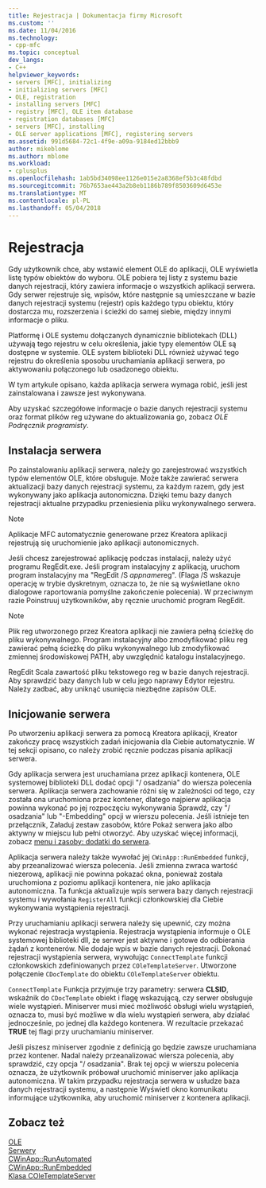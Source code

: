 ```yaml
---
title: Rejestracja | Dokumentacja firmy Microsoft
ms.custom: ''
ms.date: 11/04/2016
ms.technology:
- cpp-mfc
ms.topic: conceptual
dev_langs:
- C++
helpviewer_keywords:
- servers [MFC], initializing
- initializing servers [MFC]
- OLE, registration
- installing servers [MFC]
- registry [MFC], OLE item database
- registration databases [MFC]
- servers [MFC], installing
- OLE server applications [MFC], registering servers
ms.assetid: 991d5684-72c1-4f9e-a09a-9184ed12bbb9
author: mikeblome
ms.author: mblome
ms.workload:
- cplusplus
ms.openlocfilehash: 1ab5bd34098ee1126e015e2a8368ef5b3c48fdbd
ms.sourcegitcommit: 76b7653ae443a2b8eb1186b789f8503609d6453e
ms.translationtype: MT
ms.contentlocale: pl-PL
ms.lasthandoff: 05/04/2018
---
```

# <a name="registration"></a>Rejestracja
Gdy użytkownik chce, aby wstawić element OLE do aplikacji, OLE wyświetla listę typów obiektów do wyboru. OLE pobiera tej listy z systemu bazie danych rejestracji, który zawiera informacje o wszystkich aplikacji serwera. Gdy serwer rejestruje się, wpisów, które następnie są umieszczane w bazie danych rejestracji systemu (rejestr) opis każdego typu obiektu, który dostarcza mu, rozszerzenia i ścieżki do samej siebie, między innymi informacje o pliku.  
  
 Platformę i OLE systemu dołączanych dynamicznie bibliotekach (DLL) używają tego rejestru w celu określenia, jakie typy elementów OLE są dostępne w systemie. OLE system biblioteki DLL również używać tego rejestru do określenia sposobu uruchamiania aplikacji serwera, po aktywowaniu połączonego lub osadzonego obiektu.  
  
 W tym artykule opisano, każda aplikacja serwera wymaga robić, jeśli jest zainstalowana i zawsze jest wykonywana.  
  
 Aby uzyskać szczegółowe informacje o bazie danych rejestracji systemu oraz format plików reg używane do aktualizowania go, zobacz *OLE Podręcznik programisty*.  
  
##  <a name="_core_server_installation"></a> Instalacja serwera  
 Po zainstalowaniu aplikacji serwera, należy go zarejestrować wszystkich typów elementów OLE, które obsługuje. Może także zawierać serwera aktualizacji bazy danych rejestracji systemu, za każdym razem, gdy jest wykonywany jako aplikacja autonomiczna. Dzięki temu bazy danych rejestracji aktualne przypadku przeniesienia pliku wykonywalnego serwera.  
  
> [!NOTE]
>  Aplikacje MFC automatycznie generowane przez Kreatora aplikacji rejestrują się uruchomienie jako aplikacji autonomicznych.  
  
 Jeśli chcesz zarejestrować aplikację podczas instalacji, należy użyć programu RegEdit.exe. Jeśli program instalacyjny z aplikacją, uruchom program instalacyjny ma "RegEdit /S *appname*reg". (Flaga /S wskazuje operację w trybie dyskretnym, oznacza to, że nie są wyświetlane okno dialogowe raportowania pomyślne zakończenie polecenia). W przeciwnym razie Poinstruuj użytkowników, aby ręcznie uruchomić program RegEdit.  
  
> [!NOTE]
>  Plik reg utworzonego przez Kreatora aplikacji nie zawiera pełną ścieżkę do pliku wykonywalnego. Program instalacyjny albo zmodyfikować pliku reg zawierać pełną ścieżkę do pliku wykonywalnego lub zmodyfikować zmiennej środowiskowej PATH, aby uwzględnić katalogu instalacyjnego.  
  
 RegEdit Scala zawartość pliku tekstowego reg w bazie danych rejestracji. Aby sprawdzić bazy danych lub w celu jego naprawy Edytor rejestru. Należy zadbać, aby uniknąć usunięcia niezbędne zapisów OLE.  
  
##  <a name="_core_server_initialization"></a> Inicjowanie serwera  
 Po utworzeniu aplikacji serwera za pomocą Kreatora aplikacji, Kreator zakończy pracę wszystkich zadań inicjowania dla Ciebie automatycznie. W tej sekcji opisano, co należy zrobić ręcznie podczas pisania aplikacji serwera.  
  
 Gdy aplikacja serwera jest uruchamiana przez aplikacji kontenera, OLE systemowej biblioteki DLL dodać opcji "/ osadzania" do wiersza polecenia serwera. Aplikacja serwera zachowanie różni się w zależności od tego, czy została ona uruchomiona przez kontener, dlatego najpierw aplikacja powinna wykonać po jej rozpoczęciu wykonywania Sprawdź, czy "/ osadzania" lub "-Embedding" opcji w wierszu polecenia. Jeśli istnieje ten przełącznik, Załaduj zestaw zasobów, które Pokaż serwera jako albo aktywny w miejscu lub pełni otworzyć. Aby uzyskać więcej informacji, zobacz [menu i zasoby: dodatki do serwera](../mfc/menus-and-resources-server-additions.md).  
  
 Aplikacja serwera należy także wywołać jej `CWinApp::RunEmbedded` funkcji, aby przeanalizować wiersza polecenia. Jeśli zmienna zwraca wartość niezerową, aplikacji nie powinna pokazać okna, ponieważ została uruchomiona z poziomu aplikacji kontenera, nie jako aplikacja autonomiczna. Ta funkcja aktualizuje wpis serwera bazy danych rejestracji systemu i wywołania `RegisterAll` funkcji członkowskiej dla Ciebie wykonywania wystąpienia rejestracji.  
  
 Przy uruchamianiu aplikacji serwera należy się upewnić, czy można wykonać rejestracja wystąpienia. Rejestracja wystąpienia informuje o OLE systemowej biblioteki dll, że serwer jest aktywne i gotowe do odbierania żądań z kontenerów. Nie dodaje wpis w bazie danych rejestracji. Dokonać rejestracji wystąpienia serwera, wywołując `ConnectTemplate` funkcji członkowskich zdefiniowanych przez `COleTemplateServer`. Utworzone połączenie `CDocTemplate` do obiektu `COleTemplateServer` obiektu.  
  
 `ConnectTemplate` Funkcja przyjmuje trzy parametry: serwera **CLSID**, wskaźnik do `CDocTemplate` obiekt i flagę wskazującą, czy serwer obsługuje wiele wystąpień. Miniserver musi mieć możliwość obsługi wielu wystąpień, oznacza to, musi być możliwe w dla wielu wystąpień serwera, aby działać jednocześnie, po jednej dla każdego kontenera. W rezultacie przekazać **TRUE** tej flagi przy uruchamianiu miniserver.  
  
 Jeśli piszesz miniserver zgodnie z definicją go będzie zawsze uruchamiana przez kontener. Nadal należy przeanalizować wiersza polecenia, aby sprawdzić, czy opcja "/ osadzania". Brak tej opcji w wierszu polecenia oznacza, że użytkownik próbował uruchomić miniserver jako aplikacja autonomiczna. W takim przypadku rejestracja serwera w usłudze baza danych rejestracji systemu, a następnie Wyświetl okno komunikatu informujące użytkownika, aby uruchomić miniserver z kontenera aplikacji.  
  
## <a name="see-also"></a>Zobacz też  
 [OLE](../mfc/ole-in-mfc.md)   
 [Serwery](../mfc/servers.md)   
 [CWinApp::RunAutomated](../mfc/reference/cwinapp-class.md#runautomated)   
 [CWinApp::RunEmbedded](../mfc/reference/cwinapp-class.md#runembedded)   
 [Klasa COleTemplateServer](../mfc/reference/coletemplateserver-class.md)

